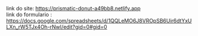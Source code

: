 link do site: https://prismatic-donut-a49bb8.netlify.app <br>
link do  formulario : https://docs.google.com/spreadsheets/d/1QQLeMO6J8VROpSB6Uir6dtYxULXn_rW5TJx4Oh-rNwI/edit?gid=0#gid=0 
